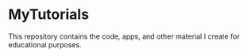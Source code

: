 # MyTutorials

This repository contains the code, apps, and other material I create for educational purposes.
